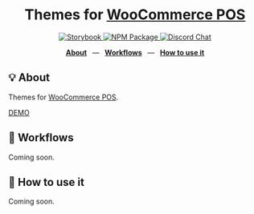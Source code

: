 <div align="center">
  <h1>Themes for <a href="https://wcpos.com">WooCommerce POS</a></h1>
  <!--<p>React Native cross-platform applications for taking WooCommerce orders at the Point of Sale.</p>-->
  <p>
    <a href="https://wcpos.github.io/themes">
      <img src="https://github.com/wcpos/themes/actions/workflows/build-storybook.yml/badge.svg?branch=main" alt="Storybook" />
    </a>
    <a href="https://www.npmjs.com/package/@wcpos/themes">
      <img src="https://badge.fury.io/js/@wcpos%2Fthemes.svg" alt="NPM Package" />
    </a>
    <a href="https://wcpos.com/discord">
      <img src="https://img.shields.io/discord/711884517081612298?color=%237289DA&label=WCPOS&logo=discord&logoColor=white" alt="Discord Chat" />
    </a>
  </p>
  <p>
    <a href="https://github.com/wcpos/components#-structure"><b>About</b></a>
    &ensp;&mdash;&ensp;
    <a href="https://github.com/wcpos/components#-workflows"><b>Workflows</b></a>
    &ensp;&mdash;&ensp;
    <a href="https://github.com/wcpos/components#-how-to-use-it"><b>How to use it</b></a>
  </p>
</div>

## 💡 About

Themes for [WooCommerce POS](https://wcpos.com).

[DEMO](https://wcpos.github.io/components)

## 👷 Workflows

Coming soon.

## 🚀 How to use it

Coming soon.
